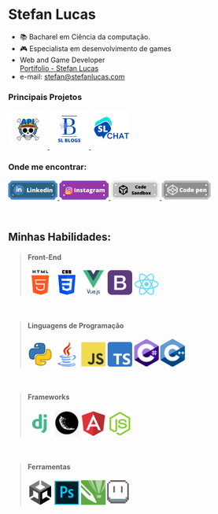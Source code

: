 <h1 align="left">Stefan Lucas</h2>

- 📚 Bacharel em Ciência da computação.
- :video_game: Especialista em desenvolvimento de games
- Web and Game Developer <br> <a href="https://stefanlucas.com">Portifolio - Stefan Lucas</a>
- e-mail: stefan@stefanlucas.com

<p>
  <h3>Principais Projetos</h3>
  <p>
    <a href="https://github.com/stefanluks/ApiOnePiece">
      <img src="./imagens/op_api.png" width="80px" alt="API de One Piece"/>
    </a>
    <a href="https://github.com/stefanluks/SLBlogs">
      <img src="./imagens/slblogs.png" width="80px" alt="SL Blogs"/>
    </a>
    <a href="https://github.com/stefanluks/SLchat">
      <img src="./imagens/slchat.png" width="80px" alt="SL Chats"/>
    </a>
  </p>
</p>


<h3 align="left">Onde me encontrar:</h3>
<p align="left">
  <a href="https://www.linkedin.com/in/stefan-lucas-599668224/">
    <img src="./imagens/linkedin.png" width="100px" />
  </a>
  <a href="https://www.instagram.com/stefan.luks/">
    <img src="./imagens/instagram.png" width="100px" />
  </a>
  <a href="https://codesandbox.io/u/stefanluks">
    <img src="./imagens/codesandbox.png" width="100px" />
  </a>
  <a href="https://codepen.io/stefanluks" target="blank">
    <img src="./imagens/codepen.png" width="100px" />
  </a>
</p>

<br>

## Minhas Habilidades:

> <h4>Front-End</h4> <img src="./icones/html.png" width="50px" /> <img src="./icones/css.png" width="50px" /> <img src="./icones/vue.png" width="50px" /> <img src="./icones/bootstrap.png" width="50px" /> <img src="./icones/react.png" width="50px" />

<br>

> <h4>Linguagens de Programação</h4>  <img src="./icones/py.webp" width="50px" />  <img src="./icones/java.png" width="50px" />  <img src="./icones/js.png" width="50px" />  <img src="./icones/ts.png" width="50px" />  <img src="./icones/csharp.svg" width="50px" />   <img src="./icones/c++.png" width="50px" />

<br>

> <h4>Frameworks</h4> <img src="./icones/django.png" width="50px" /> <img src="./icones/flask.png" width="50px" /> <img src="./icones/angular.png" width="50px" /> <img src="./icones/node.png" width="50px" />

<br>

> <h4>Ferramentas</h4> <img src="./icones/unity.png" width="50px" /> <img src="./icones/ps.png" width="50px" /> <img src="./icones/corel.png" width="50px" /><img src="./icones/aseprite.png" width="50px" />

